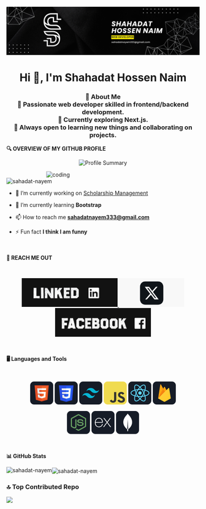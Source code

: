 ![logo](https://github.com/sahadat-nayem/Shahadat-Hossen-Naim/blob/main/Black%20and%20Yellow%20Web%20Developer%20LinkedIn%20Banner.png)
<h1 align="center">Hi 👋, I'm Shahadat Hossen Naim</h1>
<h3 align="center">📌 About Me </br> 🚀 Passionate web developer skilled in frontend/backend development. </br> 🎯 Currently exploring Next.js. </br> 🌱 Always open to learning new things and collaborating on projects.</h3>

 **🔍 OVERVIEW OF MY GITHUB PROFILE**





<p align="center">
  <img src="https://github-profile-summary-cards.vercel.app/api/cards/profile-details?username=sahadat-nayem&theme=github_dark" alt="Profile Summary"/>
</p>

<img align="right" alt="coding" width="400" src="https://i.ibb.co.com/zWyf3FLK/68747470733a2f2f6d69726f2e6d656469756d2e636f6d2f6d61782f313336302f302a37513379765349765f7430696f4a2d.gif">

<p align="left"> <img src="https://komarev.com/ghpvc/?username=sahadat-nayem&label=Profile%20views&color=0e75b6&style=flat" alt="sahadat-nayem" /> </p>

- 🔭 I’m currently working on [Scholarship Management](https://scholarship-management-d3f24.web.app/)

- 🌱 I’m currently learning **Bootstrap**

- 📫 How to reach me **sahadatnayem333@gmail.com**

- ⚡ Fun fact **I think I am funny**
<br/>

**📲 REACH ME OUT**

<br />

<p align="center">
  <a href="https://www.linkedin.com/in/shahadat-naim-1a2b13285/">
    <img height="75" src="https://github.com/sahadat-nayem/sahadat-nayem/blob/main/images/linked%20in-01.png">
  </a>
  <a href="">
    <img height="75" src="https://github.com/sahadat-nayem/sahadat-nayem/blob/main/images/x-logo.png">
  </a>
  <a href="https://www.facebook.com/shnayem.nayem.1">
    <img height="75" src="https://github.com/sahadat-nayem/sahadat-nayem/blob/main/images/facebook.jpg">
  </a>
</p>

<br />

**🖥️ Languages and Tools**

<br>
<p align="center">
<img src="https://github.com/sahadat-nayem/sahadat-nayem/blob/main/images/HTML.png"/>
<img src="https://github.com/sahadat-nayem/sahadat-nayem/blob/main/images/css.png"/>
<img src="https://github.com/sahadat-nayem/sahadat-nayem/blob/main/images/tailwind.png"/>
<img src="https://github.com/sahadat-nayem/sahadat-nayem/blob/main/images/JavaScript.png"/>
<img src="https://github.com/sahadat-nayem/sahadat-nayem/blob/main/images/react.png"/>
<img src="https://github.com/sahadat-nayem/sahadat-nayem/blob/main/images/firebase.png"/>
</p>

<p align="center">
<img src="https://github.com/sahadat-nayem/sahadat-nayem/blob/main/images/node.png"/>
<img src="https://github.com/sahadat-nayem/sahadat-nayem/blob/main/images/express.png"/>
<img src="https://github.com/sahadat-nayem/sahadat-nayem/blob/main/images/mongo.png"/>
</p><br/>

**📊 GitHub Stats**

<p><img align="left" src="https://github-readme-stats.vercel.app/api/top-langs?username=sahadat-nayem&show_icons=true&locale=en&layout=compact" alt="sahadat-nayem" /></p>



<p><img align="center" src="https://github-readme-streak-stats.herokuapp.com/?user=sahadat-nayem&" alt="sahadat-nayem" /></p>



### 🔝 Top Contributed Repo
![](https://github-contributor-stats.vercel.app/api?username=sahadat-nayem&limit=5&theme=dark&combine_all_yearly_contributions=true)
